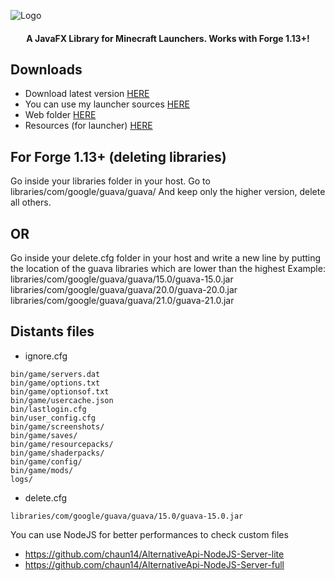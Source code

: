 ![Logo](https://trxyy.chaun14.fr/github/AlternativeAPI_logo.png)

<h4 align="center">A JavaFX Library for Minecraft Launchers. Works with Forge 1.13+!</h4>

## Downloads

- Download latest version [HERE](https://github.com/TrxyyDev/AlternativeAPI/releases/latest)
- You can use my launcher sources [HERE](https://github.com/TrxyyDev/AlternativeAPI-launcher)
- Web folder [HERE](https://mega.nz/file/KuoWRaoA#sndww_8xgbMEddXDs46uPOssfFnLwu4tyE502aIirKI)
- Resources (for launcher) [HERE](https://mega.nz/file/ProWSSoZ#IzHCIfJsTbhty-U6GYSqlKQG7Dg3LBfbc6-FgA6Devw)

## For Forge 1.13+ (deleting libraries)
Go inside your libraries folder in your host.
Go to libraries/com/google/guava/guava/
And keep only the higher version, delete all others.
## OR
Go inside your delete.cfg folder in your host
and write a new line by putting the location of the guava libraries
which are lower than the highest
Example:
libraries/com/google/guava/guava/15.0/guava-15.0.jar
libraries/com/google/guava/guava/20.0/guava-20.0.jar
libraries/com/google/guava/guava/21.0/guava-21.0.jar
## Distants files

- ignore.cfg
```
bin/game/servers.dat
bin/game/options.txt
bin/game/optionsof.txt
bin/game/usercache.json
bin/lastlogin.cfg
bin/user_config.cfg
bin/game/screenshots/
bin/game/saves/
bin/game/resourcepacks/
bin/game/shaderpacks/
bin/game/config/
bin/game/mods/
logs/
```
- delete.cfg
```
libraries/com/google/guava/guava/15.0/guava-15.0.jar
```



You can use NodeJS for better performances to check custom files
- https://github.com/chaun14/AlternativeApi-NodeJS-Server-lite
- https://github.com/chaun14/AlternativeApi-NodeJS-Server-full
